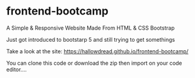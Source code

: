 # frontend-bootcamp
A Simple &amp; Responsive Website Made From HTML &amp; CSS Bootstrap

Just got introduced to bootstarp 5 and still trying to get somethings

Take a look at the site: https://hallowdread.github.io/frontend-bootcamp/

You can clone this code or download the zip then import on your code editor....
